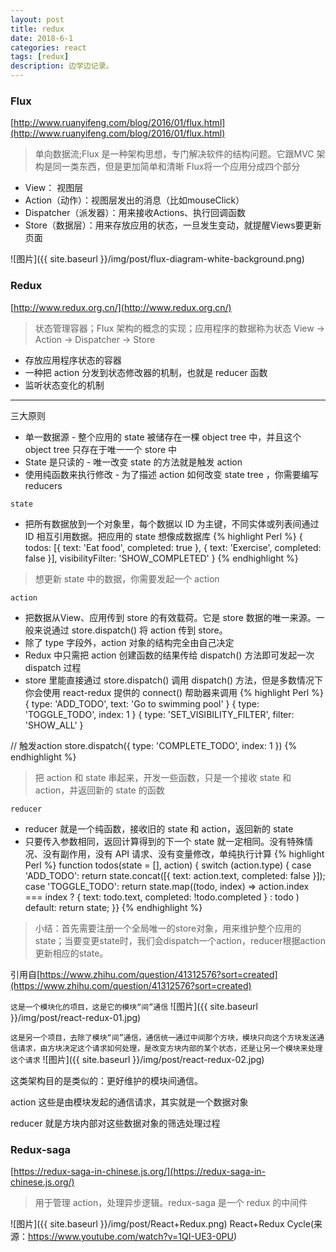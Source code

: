 ```yaml
---
layout: post
title: redux
date: 2018-6-1
categories: react
tags: [redux]
description: 边学边记录。
---
```


### Flux
[http://www.ruanyifeng.com/blog/2016/01/flux.html](http://www.ruanyifeng.com/blog/2016/01/flux.html)
> 单向数据流;Flux 是一种架构思想，专门解决软件的结构问题。它跟MVC 架构是同一类东西，但是更加简单和清晰 
 Flux将一个应用分成四个部分
- View： 视图层
- Action（动作）：视图层发出的消息（比如mouseClick）
- Dispatcher（派发器）：用来接收Actions、执行回调函数
- Store（数据层）：用来存放应用的状态，一旦发生变动，就提醒Views要更新页面

![图片]({{ site.baseurl }}/img/post/flux-diagram-white-background.png)

### Redux
[http://www.redux.org.cn/](http://www.redux.org.cn/)
> 状态管理容器；Flux 架构的概念的实现；应用程序的数据称为状态
View -> Action -> Dispatcher -> Store	

- 存放应用程序状态的容器
- 一种把 action 分发到状态修改器的机制，也就是 reducer 函数
- 监听状态变化的机制

---
三大原则

- 单一数据源 - 整个应用的 state 被储存在一棵 object tree 中，并且这个 object tree 只存在于唯一一个 store 中
- State 是只读的 - 唯一改变 state 的方法就是触发 action
- 使用纯函数来执行修改 - 为了描述 action 如何改变 state tree ，你需要编写 reducers

`state`
- 把所有数据放到一个对象里，每个数据以 ID 为主键，不同实体或列表间通过 ID 相互引用数据。把应用的 state 想像成数据库
{% highlight Perl %}
{
    todos: [{
        text: 'Eat food',
        completed: true
    }, {
        text: 'Exercise',
        completed: false
    }],
    visibilityFilter: 'SHOW_COMPLETED'
}
{% endhighlight %}

> 想更新 state 中的数据，你需要发起一个 action

`action`
- 把数据从View、应用传到 store 的有效载荷。它是 store 数据的唯一来源。一般来说通过 store.dispatch() 将 action 传到 store。
- 除了 type 字段外，action 对象的结构完全由自己决定
- Redux 中只需把 action 创建函数的结果传给 dispatch() 方法即可发起一次 dispatch 过程
- store 里能直接通过 store.dispatch() 调用 dispatch() 方法，但是多数情况下你会使用 react-redux 提供的 connect() 帮助器来调用
{% highlight Perl %}
{ type: 'ADD_TODO', text: 'Go to swimming pool' }
{ type: 'TOGGLE_TODO', index: 1 }
{ type: 'SET_VISIBILITY_FILTER', filter: 'SHOW_ALL' }

// 触发action
store.dispatch({
    type: 'COMPLETE_TODO',
    index: 1
})
{% endhighlight %}

> 把 action 和 state 串起来，开发一些函数，只是一个接收 state 和 action，并返回新的 state 的函数

`reducer`
- reducer 就是一个纯函数，接收旧的 state 和 action，返回新的 state
- 只要传入参数相同，返回计算得到的下一个 state 就一定相同。没有特殊情况、没有副作用，没有 API 请求、没有变量修改，单纯执行计算
{% highlight Perl %}
function todos(state = [], action) {
    switch (action.type) {
    case 'ADD_TODO':
        return state.concat([{ text: action.text, completed: false }]);
    case 'TOGGLE_TODO':
        return state.map((todo, index) => action.index === index ? { text: todo.text, completed: !todo.completed } : todo
    )
    default:
        return state;
}}
{% endhighlight %}

> 小结：首先需要注册一个全局唯一的store对象，用来维护整个应用的state；当要变更state时，我们会dispatch一个action，reducer根据action更新相应的state。

引用自[https://www.zhihu.com/question/41312576?sort=created](https://www.zhihu.com/question/41312576?sort=created)

`这是一个模块化的项目，这是它的模块“间”通信`
![图片]({{ site.baseurl }}/img/post/react-redux-01.jpg)

`这是另一个项目，去除了模块“间”通信，通信统一通过中间那个方块，模块只向这个方块发送通信请求，由方块决定这个请求如何处理，是改变方块内部的某个状态，还是让另一个模块来处理这个请求`
![图片]({{ site.baseurl }}/img/post/react-redux-02.jpg)

这类架构目的是类似的：更好维护的模块间通信。

action 这些是由模块发起的通信请求，其实就是一个数据对象

reducer 就是方块内部对这些数据对象的筛选处理过程

### Redux-saga
[https://redux-saga-in-chinese.js.org/](https://redux-saga-in-chinese.js.org/)
> 用于管理 action，处理异步逻辑。redux-saga 是一个 redux 的中间件

![图片]({{ site.baseurl }}/img/post/React+Redux.png)
React+Redux Cycle(来源：https://www.youtube.com/watch?v=1QI-UE3-0PU)